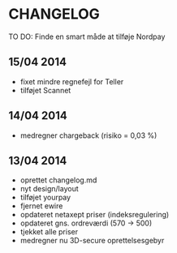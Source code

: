 CHANGELOG
==================

TO DO: Finde en smart måde at tilføje Nordpay


15/04 2014
------------------
- fixet mindre regnefejl for Teller
- tilføjet Scannet


14/04 2014
------------------
- medregner chargeback (risiko = 0,03 %)


13/04 2014
------------------
- oprettet changelog.md
- nyt design/layout
- tilføjet yourpay
- fjernet ewire
- opdateret netaxept priser (indeksregulering)
- opdateret gns. ordreværdi (570 -> 500)
- tjekket alle priser
- medregner nu 3D-secure oprettelsesgebyr